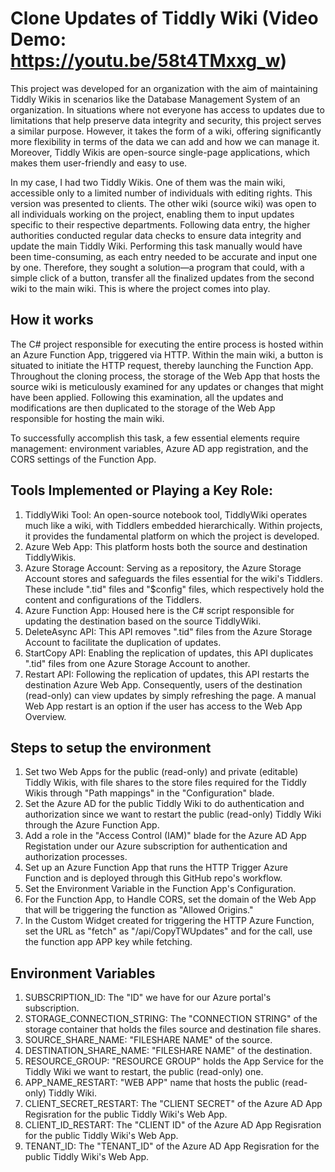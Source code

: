 # Clone Updates of Tiddly Wiki (Video Demo: https://youtu.be/58t4TMxxg_w)

This project was developed for an organization with the aim of maintaining Tiddly Wikis in scenarios like the Database Management System of an organization. In situations where not everyone has access to updates due to limitations that help preserve data integrity and security, this project serves a similar purpose. However, it takes the form of a wiki, offering significantly more flexibility in terms of the data we can add and how we can manage it. Moreover, Tiddly Wikis are open-source single-page applications, which makes them user-friendly and easy to use.

In my case, I had two Tiddly Wikis. One of them was the main wiki, accessible only to a limited number of individuals with editing rights. This version was presented to clients. The other wiki (source wiki) was open to all individuals working on the project, enabling them to input updates specific to their respective departments. Following data entry, the higher authorities conducted regular data checks to ensure data integrity and update the main Tiddly Wiki. Performing this task manually would have been time-consuming, as each entry needed to be accurate and input one by one. Therefore, they sought a solution—a program that could, with a simple click of a button, transfer all the finalized updates from the second wiki to the main wiki. This is where the project comes into play.

## How it works

The C# project responsible for executing the entire process is hosted within an Azure Function App, triggered via HTTP. Within the main wiki, a button is situated to initiate the HTTP request, thereby launching the Function App. Throughout the cloning process, the storage of the Web App that hosts the source wiki is meticulously examined for any updates or changes that might have been applied. Following this examination, all the updates and modifications are then duplicated to the storage of the Web App responsible for hosting the main wiki.

To successfully accomplish this task, a few essential elements require management: environment variables, Azure AD app registration, and the CORS settings of the Function App.

## Tools Implemented or Playing a Key Role:

1. TiddlyWiki Tool: An open-source notebook tool, TiddlyWiki operates much like a wiki, with Tiddlers embedded hierarchically. Within projects, it provides the fundamental platform on which the project is developed.
2. Azure Web App: This platform hosts both the source and destination TiddlyWikis.
3. Azure Storage Account: Serving as a repository, the Azure Storage Account stores and safeguards the files essential for the wiki's Tiddlers. These include ".tid" files and "$config" files, which respectively hold the content and configurations of the Tiddlers.
4. Azure Function App: Housed here is the C# script responsible for updating the destination based on the source TiddlyWiki.
5. DeleteAsync API: This API removes ".tid" files from the Azure Storage Account to facilitate the duplication of updates.
6. StartCopy API: Enabling the replication of updates, this API duplicates ".tid" files from one Azure Storage Account to another.
7. Restart API: Following the replication of updates, this API restarts the destination Azure Web App. Consequently, users of the destination (read-only) can view updates by simply refreshing the page. A manual Web App restart is an option if the user has access to the Web App Overview.
   
## Steps to setup the environment

1. Set two Web Apps for the public (read-only) and private (editable) Tiddly Wikis, with file shares to the store files required for the Tiddly Wikis through "Path mappings" in the "Configuration" blade.
2. Set the Azure AD for the public Tiddly Wiki to do authentication and authorization since we want to restart the public (read-only) Tiddly Wiki through the Azure Function App.
3. Add a role in the "Access Control (IAM)" blade for the Azure AD App Registation under our Azure subscription for authentication and authorization processes.
4. Set up an Azure Function App that runs the HTTP Trigger Azure Function and is deployed through this GitHub repo's workflow.
5. Set the Environment Variable in the Function App's Configuration.
6. For the Function App, to Handle CORS, set the domain of the Web App that will be triggering the function as "Allowed Origins."
7. In the Custom Widget created for triggering the HTTP Azure Function, set the URL as "fetch" as "<FunctionAppURL>/api/CopyTWUpdates" and for the call, use the function app APP key while fetching.

## Environment Variables

1. SUBSCRIPTION_ID: The "ID" we have for our Azure portal's subscription.
2. STORAGE_CONNECTION_STRING: The "CONNECTION STRING" of the storage container that holds the files source and destination file shares.
3. SOURCE_SHARE_NAME: "FILESHARE NAME" of the source.
4. DESTINATION_SHARE_NAME: "FILESHARE NAME" of the destination.
5. RESOURCE_GROUP: "RESOURCE GROUP" holds the App Service for the Tiddly Wiki we want to restart, the public (read-only) one.
6. APP_NAME_RESTART: "WEB APP" name that hosts the public (read-only) Tiddly Wiki.
7. CLIENT_SECRET_RESTART: The "CLIENT SECRET" of the Azure AD App Regisration for the public Tiddly Wiki's Web App.
8. CLIENT_ID_RESTART: The "CLIENT ID" of the Azure AD App Regisration for the public Tiddly Wiki's Web App.
9. TENANT_ID: The "TENANT_ID" of the Azure AD App Regisration for the public Tiddly Wiki's Web App.
